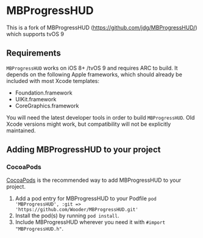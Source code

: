 # MBProgressHUD
This is a fork of MBProgressHUD (https://github.com/jdg/MBProgressHUD/) which supports tvOS 9

## Requirements

`MBProgressHUD` works on iOS 8+ /tvOS 9 and requires ARC to build. It depends on the following Apple frameworks, which should already be included with most Xcode templates:

* Foundation.framework
* UIKit.framework
* CoreGraphics.framework

You will need the latest developer tools in order to build `MBProgressHUD`. Old Xcode versions might work, but compatibility will not be explicitly maintained.

## Adding MBProgressHUD to your project

### CocoaPods

[CocoaPods](http://cocoapods.org) is the recommended way to add MBProgressHUD to your project.

1. Add a pod entry for MBProgressHUD to your Podfile `pod 'MBProgressHUD', :git => 'https://github.com/Wooder/MBProgressHUD.git'`
2. Install the pod(s) by running `pod install`.
3. Include MBProgressHUD wherever you need it with `#import "MBProgressHUD.h"`.

